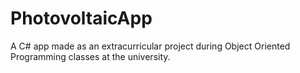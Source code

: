 # PhotovoltaicApp
A C# app made as an extracurricular project during Object Oriented Programming classes at the university.
